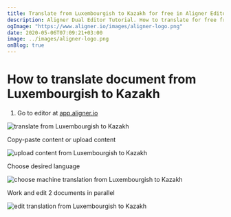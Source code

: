 ```yaml
---
title: Translate from Luxembourgish to Kazakh for free in Aligner Editor
description: Aligner Dual Editor Tutorial. How to translate for free from Luxembourgish to Kazakh. Aligner is multilingual document management platform. 
ogImage: "https://www.aligner.io/images/aligner-logo.png"
date: 2020-05-06T07:09:21+03:00
image: ../images/aligner-logo.png
onBlog: true
---
```


# How to translate document from Luxembourgish to Kazakh

1. Go to editor at [app.aligner.io](https://app.aligner.io "Aligner App web page")

![translate from Luxembourgish to Kazakh](../aligner-blank-editor.png "translate from Luxembourgish to Kazakh")

Copy-paste content or upload content

![upload content from Luxembourgish to Kazakh](../aligner-uploaded-document.png "upload content from Luxembourgish to Kazakh")

Choose desired language

![choose machine translation from Luxembourgish to Kazakh](../aligner-language-dropdown.png "choose machine translation from Luxembourgish to Kazakh")

Work and edit 2 documents in parallel

![edit translation from Luxembourgish to Kazakh](../aligner-double-sitded-editor.png "edit translation from Luxembourgish to Kazakh")

